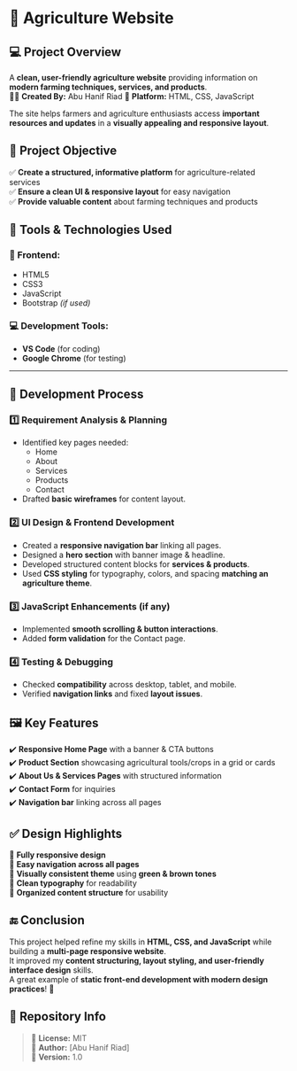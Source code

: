 # 🌾 Agriculture Website

## 💻 Project Overview
A **clean, user-friendly agriculture website** providing information on **modern farming techniques, services, and products**.  
👨‍💻 **Created By:** Abu Hanif Riad
📍 **Platform:** HTML, CSS, JavaScript  

The site helps farmers and agriculture enthusiasts access **important resources and updates** in a **visually appealing and responsive layout**.
## 📝 Project Objective
✅ **Create a structured, informative platform** for agriculture-related services  
✅ **Ensure a clean UI & responsive layout** for easy navigation  
✅ **Provide valuable content** about farming techniques and products  

## 🧰 Tools & Technologies Used
### 🔧 Frontend:
- HTML5
- CSS3
- JavaScript
- Bootstrap *(if used)*

### 💻 Development Tools:
- **VS Code** (for coding)
- **Google Chrome** (for testing)

---

## 📌 Development Process
### 1️⃣ Requirement Analysis & Planning
- Identified key pages needed:
  - Home
  - About
  - Services
  - Products
  - Contact
- Drafted **basic wireframes** for content layout.

### 2️⃣ UI Design & Frontend Development
- Created a **responsive navigation bar** linking all pages.
- Designed a **hero section** with banner image & headline.
- Developed structured content blocks for **services & products**.
- Used **CSS styling** for typography, colors, and spacing **matching an agriculture theme**.

### 3️⃣ JavaScript Enhancements (if any)
- Implemented **smooth scrolling & button interactions**.
- Added **form validation** for the Contact page.

### 4️⃣ Testing & Debugging
- Checked **compatibility** across desktop, tablet, and mobile.
- Verified **navigation links** and fixed **layout issues**.

## 🖼️ Key Features
✔️ **Responsive Home Page** with a banner & CTA buttons  
✔️ **Product Section** showcasing agricultural tools/crops in a grid or cards  
✔️ **About Us & Services Pages** with structured information  
✔️ **Contact Form** for inquiries  
✔️ **Navigation bar** linking across all pages  

## ✅ Design Highlights
🌿 **Fully responsive design**  
🌿 **Easy navigation across all pages**  
🌿 **Visually consistent theme** using **green & brown tones**  
🌿 **Clean typography** for readability  
🌿 **Organized content structure** for usability  


## 🔚 Conclusion
This project helped refine my skills in **HTML, CSS, and JavaScript** while building a **multi-page responsive website**.  
It improved my **content structuring, layout styling, and user-friendly interface design** skills.  
A great example of **static front-end development with modern design practices**! 🚀  


## 📌 Repository Info
> 📌 **License:** MIT  
> 📌 **Author:** [Abu Hanif Riad]  
> 📌 **Version:** 1.0  
